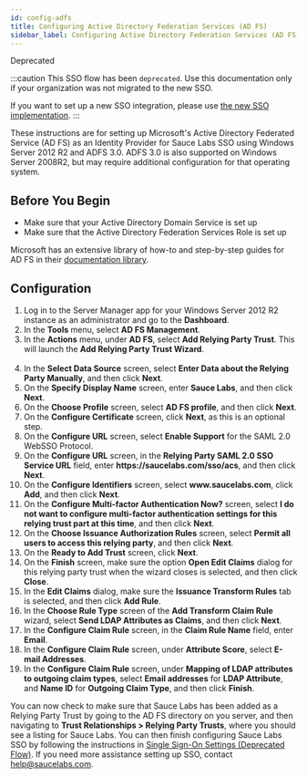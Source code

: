 ```yaml
---
id: config-adfs
title: Configuring Active Directory Federation Services (AD FS)
sidebar_label: Configuring Active Directory Federation Services (AD FS)
---
```


<p><span className="sauceGold">Deprecated</span></p>

:::caution
This SSO flow has been `deprecated`. Use this documentation only if your organization was not migrated to the new SSO.

If you want to set up a new SSO integration, please use [the new SSO implementation](/basics/sso/setting-up-sso).
:::
<br/>

These instructions are for setting up Microsoft's Active Directory Federated Service (AD FS) as an Identity Provider for Sauce Labs SSO using Windows Server 2012 R2 and ADFS 3.0. ADFS 3.0 is also supported on Windows Server 2008R2, but may require additional configuration for that operating system.

## Before You Begin

- Make sure that your Active Directory Domain Service is set up
- Make sure that the Active Directory Federation Services Role is set up

Microsoft has an extensive library of how-to and step-by-step guides for AD FS in their [documentation library](https://docs.microsoft.com/en-us/windows-server/identity/active-directory-federation-services).

## Configuration

1. Log in to the Server Manager app for your Windows Server 2012 R2 instance as an administrator and go to the **Dashboard**.
2. In the **Tools** menu, select **AD FS Management**.
3. In the **Actions** menu, under **AD FS**, select **Add Relying Party Trust**.
   This will launch the **Add Relying Party Trust Wizard**.<br></br>
4. In the **Select Data Source** screen, select **Enter Data about the Relying Party Manually**, and then click **Next**.
5. On the **Specify Display Name** screen, enter **Sauce Labs**, and then click **Next**.
6. On the **Choose Profile** screen, select **AD FS profile**, and then click **Next**.
7. On the **Configure Certificate** screen, click **Next**, as this is an optional step.
8. On the **Configure URL** screen, select **Enable Support** for the SAML 2.0 WebSSO Protocol.
9. On the **Configure URL** screen, in the **Relying Party SAML 2.0 SSO Service URL** field, enter **https<span></span>://saucelabs<span></span>.com/sso/acs**, and then click **Next**.
10. On the **Configure Identifiers** screen, select **www.<span></span>saucelabs.com**, click **Add**, and then click **Next**.
11. On the **Configure Multi-factor Authentication Now?** screen, select **I do not want to configure multi-factor authentication settings for this relying trust part at this time**, and then click **Next**.
12. On the **Choose Issuance Authorization Rules** screen, select **Permit all users to access this relying party**, and then click **Next**.
13. On the **Ready to Add Trust** screen, click **Next**.
14. On the **Finish** screen, make sure the option **Open Edit Claims** dialog for this relying party trust when the wizard closes is selected, and then click **Close**.
15. In the **Edit Claims** dialog, make sure the **Issuance Transform Rules** tab is selected, and then click **Add Rule**.
16. In the **Choose Rule Type** screen of the **Add Transform Claim Rule** wizard, select **Send LDAP Attributes as Claims**, and then click **Next**.
17. In the **Configure Claim Rule** screen, in the **Claim Rule Name** field, enter **Email**.
18. In the **Configure Claim Rule** screen, under **Attribute Score**, select **E-mail Addresses**.
19. In the **Configure Claim Rule** screen, under **Mapping of LDAP attributes to outgoing claim types**, select **Email addresses** for **LDAP Attribute**, and **Name ID** for **Outgoing Claim Type**, and then click **Finish**.

You can now check to make sure that Sauce Labs has been added as a Relying Party Trust by going to the AD FS directory on you server, and then navigating to **Trust Relationships > Relying Party Trusts**, where you should see a listing for Sauce Labs. You can then finish configuring Sauce Labs SSO by following the instructions in [Single Sign-On Settings (Deprecated Flow)](/basics/acct-team-mgmt/org-settings/#single-sign-on-settings-deprecated-flow). If you need more assistance setting up SSO, contact help@saucelabs.com.
